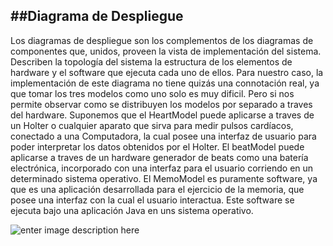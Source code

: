 
##Diagrama de Despliegue
-----------------------------------
Los diagramas de despliegue son los complementos de los diagramas de componentes que, unidos, proveen la vista de implementación del sistema. Describen la topología del sistema la estructura de los elementos de hardware y el software que ejecuta cada uno de ellos.
Para nuestro caso, la implementación de este diagrama no tiene quizás una connotación real, ya que tomar los tres modelos como uno solo es muy dificil.
Pero si nos permite observar como se distribuyen los modelos por separado a traves del hardware.
Suponemos que el HeartModel puede aplicarse a traves de un Holter o cualquier aparato que sirva para medir pulsos cardíacos, conectado a una Computadora, la cual posee una interfaz de usuario para poder interpretar los datos obtenidos por el Holter.
El beatModel puede aplicarse a traves de un hardware generador de beats como una batería electrónica, incorporado con una interfaz para el usuario corriendo en un determinado sistema operativo.
El MemoModel es puramente software, ya que es una aplicación desarrollada para el ejercicio de la memoria, que posee una interfaz con la cual el usuario interactua. Este software se ejecuta bajo una aplicación Java en uns sistema operativo.

![enter image description here](http://fotos.subefotos.com/51da52a4556fb43a64bc823a694fe54do.jpg)
